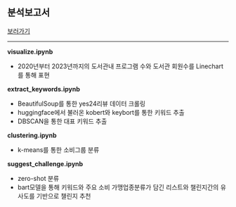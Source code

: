 ## 분석보고서

[보러가기](./BOOKTREE_분석보고서.pptx)

---

**visualize.ipynb**

* 2020년부터 2023년까지의 도서관내 프로그램 수와 도서관 회원수를 Linechart를 통해 표현

**extract_keywords.ipynb**

* BeautifulSoup를 통한 yes24리뷰 데이터 크롤링
* huggingface에서 불러온 kobert와 keybort를 통한 키워드 추출
* DBSCAN을 통한 대표 키워드 추출

**clustering.ipynb**

* k-means를 통한 소비그룹 분류

**suggest_challenge.ipynb**

* zero-shot 분류
* bart모델을 통해 키워드와 주요 소비 가맹업종분류가 담긴 리스트와 챌린지간의 유사도를 기반으로 챌린지 추천
